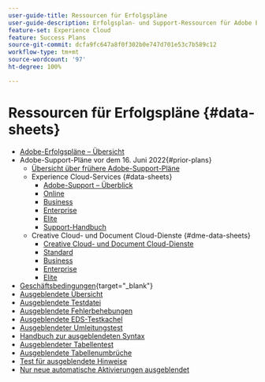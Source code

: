 ```yaml
---
user-guide-title: Ressourcen für Erfolgspläne
user-guide-description: Erfolgsplan- und Support-Ressourcen für Adobe Experience Cloud und Adobe Experience Platform.
feature-set: Experience Cloud
feature: Success Plans
source-git-commit: dcfa9fc647a8f0f302b0e747d701e53c7b589c12
workflow-type: tm+mt
source-wordcount: '97'
ht-degree: 100%

---
```



# Ressourcen für Erfolgspläne {#data-sheets}

+ [Adobe-Erfolgspläne – Übersicht](overview.md)
+ Adobe-Support-Pläne vor dem 16. Juni 2022{#prior-plans}
   + [Übersicht über frühere Adobe-Support-Pläne](overview-prior-plans.md)
   + Experience Cloud-Services {#data-sheets}
      + [Adobe-Support – Überblick](dx-overview.md)
      + [Online](online.md)
      + [Business](business.md)
      + [Enterprise](enterprise.md)
      + [Elite](elite.md)
      + [Support-Handbuch](support-guide.md)
   + Creative Cloud- und Document Cloud-Dienste {#dme-data-sheets}
      + [Creative Cloud- und Document Cloud-Dienste](dme-overview.md)
      + [Standard](dme-standard.md)
      + [Business](dme-business.md)
      + [Enterprise](dme-enterprise.md)
      + [Elite](dme-elite.md)
+ [Geschäftsbedingungen](https://helpx.adobe.com/de/support/programs/support-policies-terms-conditions.html){target="_blank"}
+ [Ausgeblendete Übersicht](hidden-overview.md)
+ [Ausgeblendete Testdatei](hidden-test.md)
+ [Ausgeblendete Fehlerbehebungen](hidden/bug-fixes.md)
+ [Ausgeblendete EDS-Testkachel](hidden/test-page.md)
+ [Ausgeblendeter Umleitungstest](hidden/test-redirection.md)
+ [Handbuch zur ausgeblendeten Syntax](hidden/syntax-style-guide.md)
+ [Ausgeblendeter Tabellentest](hidden/tables.md)
+ [Ausgeblendete Tabellenumbrüche](hidden/table-breaks.md)
+ [Test für ausgeblendete Hinweise](hidden/note-test.md)
+ [Nur neue automatische Aktivierungen ausgeblendet](hidden/autoactivate.md)

<!--
+ [Hidden table breaks](hidden/table-breaks.md)


Articles must be added to this TOC file in order to render.

Use this list format to specify links to articles and section headings that expand and collapse in the left rail of the user guide.

An article link CANNOT be used as a section heading.
-->
